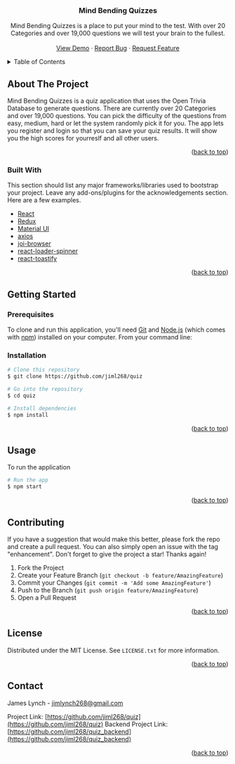 <a name="readme-top"></a>

  <h3 align="center">Mind Bending Quizzes</h3>

  <p align="center">
   Mind Bending Quizzes is a place to put your mind to the test.  With over 20 Categories and over 19,000 questions we will test your brain to the fullest.
    <br />
    <br />
    <a href="https://jiml268.github.io/quiz/">View Demo</a>
    ·
    <a href="https://github.com/jiml268/quiz/issues/new?labels=bug&template=bug-report---.md">Report Bug</a>
    ·
    <a href="https://github.com/jiml268/quiz/issues/new?labels=enhancement&template=feature-request---.md">Request Feature</a>
  </p>
</div>

<!-- TABLE OF CONTENTS -->
<details>
  <summary>Table of Contents</summary>
  <ol>
    <li>
      <a href="#about-the-project">About The Project</a>
      <ul>
        <li><a href="#built-with">Built With</a></li>
      </ul>
    </li>
    <li>
      <a href="#getting-started">Getting Started</a>
      <ul>
        <li><a href="#prerequisites">Prerequisites</a></li>
        <li><a href="#installation">Installation</a></li>
      </ul>
    </li>
    <li><a href="#usage">Usage</a></li>
    <li><a href="#contributing">Contributing</a></li>
    <li><a href="#license">License</a></li>
    <li><a href="#contact">Contact</a></li>
  </ol>
</details>

<!-- ABOUT THE PROJECT -->

## About The Project

Mind Bending Quizzes is a quiz application that uses the Open Trivia Database to generate questions. There are currently over 20 Categories and over 19,000 questions. You can pick the difficulty of the questions from easy, medium, hard or let the system randomly pick it for you. The app lets you register and login so that you can save your quiz results. It will show you the high scores for yourreslf and all other users.

<p align="right">(<a href="#readme-top">back to top</a>)</p>

### Built With

This section should list any major frameworks/libraries used to bootstrap your project. Leave any add-ons/plugins for the acknowledgements section. Here are a few examples.

- [React](https://react.dev/)
- [Redux](https://redux.js.org/)
- [Material UI](https://mui.com/material-ui/getting-started/)
- [axios](https://www.npmjs.com/package/axios)
- [joi-browser](https://www.npmjs.com/package/joi-browser)
- [react-loader-spinner](https://www.npmjs.com/package/react-loader-spinner)
- [react-toastify](https://www.npmjs.com/package/react-toastify)

<p align="right">(<a href="#readme-top">back to top</a>)</p>

<!-- GETTING STARTED -->

## Getting Started

### Prerequisites

To clone and run this application, you'll need [Git](https://git-scm.com) and [Node.js](https://nodejs.org/en/download/) (which comes with [npm](http://npmjs.com)) installed on your computer. From your command line:

### Installation

```bash
# Clone this repository
$ git clone https://github.com/jiml268/quiz

# Go into the repository
$ cd quiz

# Install dependencies
$ npm install

```

<p align="right">(<a href="#readme-top">back to top</a>)</p>

<!-- USAGE EXAMPLES -->

## Usage

To run the application

```bash
# Run the app
$ npm start
```

<p align="right">(<a href="#readme-top">back to top</a>)</p>

<!-- CONTRIBUTING -->

## Contributing

If you have a suggestion that would make this better, please fork the repo and create a pull request. You can also simply open an issue with the tag "enhancement".
Don't forget to give the project a star! Thanks again!

1. Fork the Project
2. Create your Feature Branch (`git checkout -b feature/AmazingFeature`)
3. Commit your Changes (`git commit -m 'Add some AmazingFeature'`)
4. Push to the Branch (`git push origin feature/AmazingFeature`)
5. Open a Pull Request

<p align="right">(<a href="#readme-top">back to top</a>)</p>

<!-- LICENSE -->

## License

Distributed under the MIT License. See `LICENSE.txt` for more information.

<p align="right">(<a href="#readme-top">back to top</a>)</p>

<!-- CONTACT -->

## Contact

James Lynch - jimlynch268@gmail.com

Project Link: [https://github.com/jiml268/quiz](https://github.com/jiml268/quiz)
Backend Project Link: [https://github.com/jiml268/quiz_backend](https://github.com/jiml268/quiz_backend)

<p align="right">(<a href="#readme-top">back to top</a>)</p>
